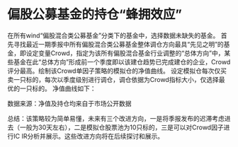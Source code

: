 # 偏股公募基金的持仓“蜂拥效应”
在所有wind“偏股混合类公募基金”分类下的基金中，选择数据未缺失的基金。
首先寻找最近一期季报中所有偏股混合类公募基金整体调仓方向最具“先见之明”的基金，即设定变量Crowd，指定为该所有偏股混合基金行业调整的“总体方向”中，某些基金在此“总体方向”形成前一个季度即以该建仓趋势已完成建仓的企业，Crowd评分最高。绘制该Crowd单因子策略的模拟仓的净值曲线。
设定模拟仓每次仅买卖一只标的，每次以季度级别进行调仓，调仓依据为Crowd指标大小，仅选择最优的一只标的。
净值曲线如下：

 
数据来源：净值及持仓均来自于市场公开数据

总结：该策略较为简单易懂，未来有三个改进方向，一是将季报发布的迟滞考虑进去（一般为30天左右），二是模拟仓股票池为10只标的，三是可以对Crowd因子进行IC IR分析并展示。这些改进方向将在后续探讨和展示。
